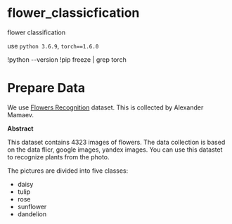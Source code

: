 # flower_classicfication
flower classification 

use `python 3.6.9`, `torch==1.6.0`

!python --version
!pip freeze | grep torch



# Prepare Data

We use [Flowers Recognition](https://www.kaggle.com/alxmamaev/flowers-recognition) dataset.
This is collected by Alexander Mamaev.

**Abstract**  

This dataset contains 4323 images of flowers.
The data collection is based on the data flicr, google images, yandex images.
You can use this datastet to recognize plants from the photo.

The pictures are divided into five classes: 
+ daisy
+ tulip
+ rose
+ sunflower
+ dandelion
